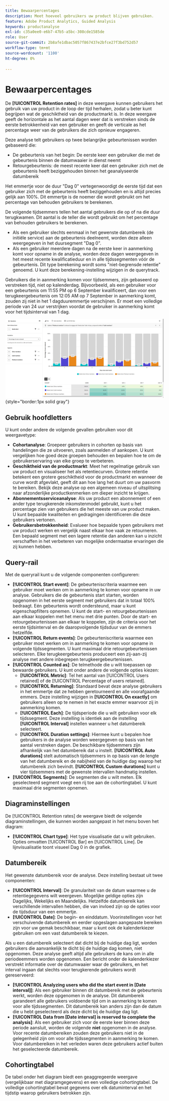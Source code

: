 ```yaml
---
title: Bewaarpercentages
description: Meet hoeveel gebruikers uw product blijven gebruiken.
feature: Adobe Product Analytics, Guided Analysis
keywords: productanalyse
exl-id: c35a0ee0-e6b7-47b5-a5bc-308cde1585de
role: User
source-git-commit: 2b8afe1dbac5057f867437e2bfce27f3bd752d57
workflow-type: tm+mt
source-wordcount: '1100'
ht-degree: 0%

---
```


# Bewaarpercentages

De **[!UICONTROL Retention rates]** in deze weergave kunnen gebruikers het gebruik van uw product in de loop der tijd herhalen, zodat u beter kunt begrijpen wat de geschiktheid van de productmarkt is. In deze weergave geeft de horizontale as het aantal dagen weer dat is verstreken sinds de eerste betrokkenheid van een gebruiker en geeft de verticale as het percentage weer van de gebruikers die zich opnieuw engageren.

Deze analyse telt gebruikers op twee belangrijke gebeurtenissen worden gebaseerd die:

* De gebeurtenis van het begin: De eerste keer een gebruiker die met de gebeurtenis binnen de datumwaaier in dienst neemt
* Retourgebeurtenis: de meest recente keer dat een gebruiker zich met de gebeurtenis heeft beziggehouden binnen het geanalyseerde datumbereik

Het emmertje voor de duur &quot;Dag 0&quot; vertegenwoordigt de eerste tijd dat een gebruiker zich met de gebeurtenis heeft beziggehouden en is altijd precies gelijk aan 100%. Dit emmertje is de noemer die wordt gebruikt om het percentage van behouden gebruikers te berekenen.

De volgende tijdsemmers tellen het aantal gebruikers die op of na die duur terugkwamen. Dit aantal is de teller die wordt gebruikt om het percentage van behouden gebruikers te berekenen.

* Als een gebruiker slechts eenmaal in het gewenste datumbereik (de initiële service) aan de gebeurtenis deelneemt, worden deze alleen weergegeven in het duursegment &quot;Dag 0&quot;.
* Als een gebruiker meerdere dagen na de eerste keer in aanmerking komt voor opname in de analyse, worden deze dagen weergegeven in het meest recente kwalificatieduur en in alle tijdssegmenten vóór de gebeurtenis. Dit type berekening wordt soms &quot;niet-begrensde retentie&quot; genoemd. U kunt deze berekening-instelling wijzigen in de querytrack.

Gebruikers die in aanmerking komen voor tijdsemmers, zijn gebaseerd op verstreken tijd, niet op kalenderdag. Bijvoorbeeld, als een gebruiker voor een gebeurtenis om 11:55 PM op 6 September kwalificeert, dan voor een terugkeergebeurtenis om 12:05 AM op 7 September in aanmerking komt, zouden zij niet in het 1 dagduuremmertje verschijnen. Er moet een volledige periode van 24 uur verstrijken voordat de gebruiker in aanmerking komt voor het tijdsinterval van 1 dag.

![Schermafbeelding met retentiesnelheden](../assets/retention-rates.png){style="border:1px solid gray"}

## Gebruik hoofdletters

U kunt onder andere de volgende gevallen gebruiken voor dit weergavetype:

* **Cohortanalyse**: Groepeer gebruikers in cohorten op basis van handelingen die ze uitvoeren, zoals aanmelden of aankopen. U kunt vergelijken hoe goed deze groepen behouden en bepalen hoe te om de gebruikerservaring van elke groep te verbeteren.
* **Geschiktheid van de productmarkt**: Meet het regelmatige gebruik van uw product en visualiseer het als retentiecurven. Grotere retentie betekent een grotere geschiktheid voor de productmarkt en wanneer de curve wordt afgevlakt, geeft dit aan hoe lang het duurt om uw pasvorm te bereiken. Bekijk deze analyse op een algemeen niveau of uitsplitsing naar afzonderlijke productkenmerken om dieper inzicht te krijgen.
* **Abonnementsserviceanalyse**: Als uw product een abonnement of een ander type terugkerende inkomstenmodel gebruikt, kunt u het percentage zien van gebruikers die het meeste van uw product maken. U kunt bepaalde kwaliteiten en gedragingen identificeren die deze gebruikers vertonen.
* **Gebruikersbetrokkenheid**: Evalueer hoe bepaalde typen gebruikers met uw product werken en vergelijk naast elkaar hoe vaak ze retourneren. Een bepaald segment met een lagere retentie dan anderen kan u inzicht verschaffen in het verbeteren van mogelijke ondermaatse ervaringen die zij kunnen hebben.

## Query-rail

Met de queryrail kunt u de volgende componenten configureren:

* **[!UICONTROL Start event]**: De gebeurteniscriteria waarmee een gebruiker moet werken om in aanmerking te komen voor opname in uw analyse. Gebruikers die de gebeurtenis start starten, worden opgenomen in het eerste segment met gebruikers dat in totaal 100% bedraagt. Eén gebeurtenis wordt ondersteund, maar u kunt eigenschapfilters opnemen. U kunt de start- en retourgebeurtenissen aan elkaar koppelen met het menu met drie punten. Door de start- en retourgebeurtenissen aan elkaar te koppelen, zijn de criteria voor het eerste tijdsinterval en de daaropvolgende tijdsduur van de emmers hetzelfde.
* **[!UICONTROL Return events]**: De gebeurteniscriteria waarmee een gebruiker moet werken om in aanmerking te komen voor opname in volgende tijdssegmenten. U kunt maximaal drie retourgebeurtenissen selecteren. Elke terugkeergebeurtenis produceert een zij-aan-zij analyse met andere inbegrepen terugkeergebeurtenissen.
* **[!UICONTROL Counted as]**: De telmethode die u wilt toepassen op bewaarde gebruikers. U kunt onder andere de volgende opties kiezen:
   * **[!UICONTROL Metric]**: Tel het aantal van [!UICONTROL Users retained] of de [!UICONTROL Percentage of users retained].
   * **[!UICONTROL Returning]**: Standaard bevat deze analyse gebruikers in het emmertje dat ze hebben geretourneerd en alle voorafgaande emmers. Deze instelling wijzigen in **[!UICONTROL On exactly]** om gebruikers alleen op te nemen in het exacte emmer waarvoor zij in aanmerking komen.
   * **[!UICONTROL Each]**: De tijdsperiode die u wilt gebruiken voor elk tijdssegment. Deze instelling is identiek aan de instelling **[!UICONTROL Interval]** instellen wanneer u het datumbereik selecteert.
   * **[!UICONTROL Duration settings]**: Hiermee kunt u bepalen hoe gebruikers in de analyse worden weergegeven op basis van het aantal verstreken dagen. De beschikbare tijdsemmers zijn afhankelijk van het datumbereik dat u instelt. **[!UICONTROL Auto durations]** stelt automatisch tijdsemmers in op basis van de lengte van het datumbereik en de nabijheid van de huidige dag waarop het datumbereik zich bevindt. **[!UICONTROL Custom durations]** kunt u vier tijdsemmers met de gewenste intervallen handmatig instellen.
* **[!UICONTROL Segments]**: De segmenten die u wilt meten. Elk geselecteerd segment voegt een rij toe aan de cohortingtabel. U kunt maximaal drie segmenten opnemen.

## Diagraminstellingen

De [!UICONTROL Retention rates] de weergave biedt de volgende diagraminstellingen, die kunnen worden aangepast in het menu boven het diagram:

* **[!UICONTROL Chart type]**: Het type visualisatie dat u wilt gebruiken. Opties omvatten [!UICONTROL Bar] en [!UICONTROL Line]. De lijnvisualisatie toont visueel Dag 0 in de grafiek.

## Datumbereik

Het gewenste datumbereik voor de analyse. Deze instelling bestaat uit twee componenten:

* **[!UICONTROL Interval]**: De granulariteit van de datum waarmee u de retentiegegevens wilt weergeven. Mogelijke geldige opties zijn Dagelijks, Wekelijks en Maandelijks. Hetzelfde datumbereik kan verschillende intervallen hebben, die van invloed zijn op de opties voor de tijdsduur van een emmertje.
* **[!UICONTROL Date]**: De begin- en einddatum. Voorinstellingen voor het verschuivende datumbereik en eerder opgeslagen aangepaste bereiken zijn voor uw gemak beschikbaar, maar u kunt ook de kalenderkiezer gebruiken om een vast datumbereik te kiezen.

Als u een datumbereik selecteert dat dicht bij de huidige dag ligt, worden gebruikers die aanvankelijk te dicht bij de huidige dag komen, niet opgenomen. Deze analyse geeft altijd alle gebruikers de kans om in alle periodeemmers worden opgenomen. Een bericht onder de kalenderkiezer verstrekt informatie over de datumwaaier waar de gebruikers, en het interval ingaan dat slechts voor terugkerende gebruikers wordt gereserveerd:

* **[!UICONTROL Analyzing users who did the start event in [Date interval]]**: Als een gebruiker binnen dit datumbereik met de gebeurtenis werkt, worden deze opgenomen in de analyse. Dit datumbereik garandeert alle gebruikers voldoende tijd om in aanmerking te komen voor alle tijdssegmenten. Dit datumbereik kan anders zijn dan de datum die u hebt geselecteerd als deze dicht bij de huidige dag ligt.
* **[!UICONTROL Data from [Date interval] is reserved to complete the analysis]**: Als een gebruiker zich voor de eerste keer binnen deze periode aansluit, worden de volgende **niet** opgenomen in de analyse. Voor recente datumbereiken zouden deze gebruikers niet in de gelegenheid zijn om voor alle tijdssegmenten in aanmerking te komen. Voor datumbereiken in het verleden waren deze gebruikers actief buiten het geselecteerde datumbereik.

## Cohortingtabel

De tabel onder het diagram biedt een geaggregeerde weergave (vergelijkbaar met diagramgegevens) en een volledige cohortingtabel. De volledige cohortingtabel bevat gegevens over elk datuminterval en het tijdstip waarop gebruikers betrokken zijn.
